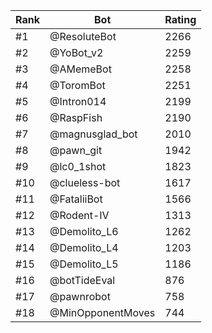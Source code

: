Rank|Bot|Rating
---|---|---
#1|@ResoluteBot|2266
#2|@YoBot_v2|2259
#3|@AMemeBot|2258
#4|@ToromBot|2251
#5|@Intron014|2199
#6|@RaspFish|2190
#7|@magnusglad_bot|2010
#8|@pawn_git|1942
#9|@lc0_1shot|1823
#10|@clueless-bot|1617
#11|@FataliiBot|1566
#12|@Rodent-IV|1313
#13|@Demolito_L6|1262
#14|@Demolito_L4|1203
#15|@Demolito_L5|1186
#16|@botTideEval|876
#17|@pawnrobot|758
#18|@MinOpponentMoves|744
